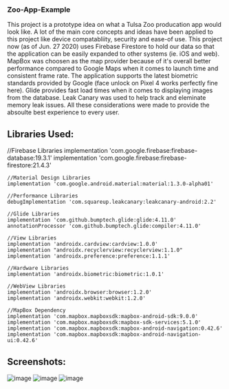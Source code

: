 ### Zoo-App-Example
This project is a prototype idea on what a Tulsa Zoo producation app would look like. A lot of the main core concepts and ideas have been applied to this project like device compatabliity, security and ease-of use. This project now (as of Jun. 27 2020) uses Firebase Firestore to hold our data so that the application can be easily expanded to other systems (ie. iOS and web). MapBox was choosen as the map provider because of it's overall better performance compared to Google Maps when it comes to launch time and consistent frame rate. The application supports the latest biometric standards provided by Google (face unlock on Pixel 4 works perfectly fine here). Glide provides fast load times when it comes to displaying images from the database. Leak Canary was used to help track and eleminate memory leak issues. All these considerations were made to provide the absoulte best experience to every user.

## Libraries Used:
//Firebase Libraries
    implementation 'com.google.firebase:firebase-database:19.3.1'
    implementation 'com.google.firebase:firebase-firestore:21.4.3'

    //Material Design Libraries
    implementation 'com.google.android.material:material:1.3.0-alpha01'

    //Performance Libraries
    debugImplementation 'com.squareup.leakcanary:leakcanary-android:2.2'

    //Glide Libraries
    implementation 'com.github.bumptech.glide:glide:4.11.0'
    annotationProcessor 'com.github.bumptech.glide:compiler:4.11.0'

    //View Libraries
    implementation 'androidx.cardview:cardview:1.0.0'
    implementation "androidx.recyclerview:recyclerview:1.1.0"
    implementation 'androidx.preference:preference:1.1.1'

    //Hardware Libraries
    implementation 'androidx.biometric:biometric:1.0.1'

    //WebView Libraries
    implementation 'androidx.browser:browser:1.2.0'
    implementation 'androidx.webkit:webkit:1.2.0'

    //MapBox Dependency
    implementation 'com.mapbox.mapboxsdk:mapbox-android-sdk:9.0.0'
    implementation 'com.mapbox.mapboxsdk:mapbox-sdk-services:5.1.0'
    implementation 'com.mapbox.mapboxsdk:mapbox-android-navigation:0.42.6'
    implementation 'com.mapbox.mapboxsdk:mapbox-android-navigation-ui:0.42.6'

## Screenshots:
![image](https://user-images.githubusercontent.com/52220639/79058901-39079600-7c39-11ea-980b-777815b16ed7.png)
![image](https://user-images.githubusercontent.com/52220639/79058936-a3203b00-7c39-11ea-993a-b0a806429e32.png)
![image](https://user-images.githubusercontent.com/52220639/79059018-a36d0600-7c3a-11ea-8f59-33ce08ba2ce1.png)
